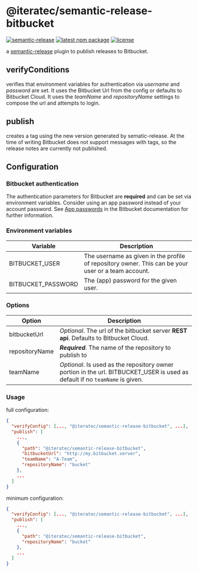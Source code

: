 # @iteratec/semantic-release-bitbucket

[![semantic-release](https://img.shields.io/badge/%20%20%F0%9F%93%A6%F0%9F%9A%80-semantic--release-e10079.svg)](https://github.com/semantic-release/semantic-release)
[![latest npm package](https://img.shields.io/npm/v/@iteratec/semantic-release-bitbucket/latest.svg)](https://www.npmjs.com/package/@iteratec/semantic-release-bitbucket)
[![license](https://img.shields.io/npm/l/@iteratec/semantic-release-bitbucket.svg)](https://www.npmjs.com/package/@iteratec/semantic-release-bitbucket)

a [semantic-release](https://github.com/semantic-release/semantic-release) plugin to publish releases to Bitbucket.

## verifyConditions

verifies that environment variables for authentication via _username_ and _password_ are set.
It uses the Bitbucket Url from the config or defaults to Bitbucket Cloud.
It uses the _teamName_ and _repositoryName_ settings to compose the url and attempts to login.

## publish

creates a tag using the new version generated by sematic-release.
At the time of writing Bitbucket does not support messages with tags, so the release notes are currently not published.

## Configuration

### Bitbucket authentication

The authentication parameters for Bitbucket are **required** and can be set via environment variables.
Consider using an app password instead of your account password.
See [App passwords](https://confluence.atlassian.com/bitbucket/app-passwords-828781300.html) in the Bitbucket documentation for further information.

### Environment variables

| Variable            | Description |
|---------------------|-------------|
| BITBUCKET_USER      | The username as given in the profile of repository owner. This can be your user or a team account. |
| BITBUCKET_PASSWORD  | The (app) password for the given user. |

### Options

| Option | Description |
|--------|-------------|
| bitbucketUrl | _Optional_. The url of the bitbucket server  **REST api**. Defaults to Bitbucket Cloud. |
| repositoryName | **_Required_**. The name of the repository to publish to |
| teamName | _Optional_. Is used as the repository owner portion in the url. BITBUCKET_USER is used as default if no `teamName` is given. |

### Usage

full configuration:

``` json
{
  "verifyConfig": [..., "@iteratec/semantic-release-bitbucket", ...],
  "publish": [
    ...,
    {
      "path": "@iteratec/semantic-release-bitbucket",
      "bitbucketUrl": "http://my.bitbucket.server",
      "teamName": "A-Team",
      "repositoryName": "bucket"
    },
    ...
  ]
}
```
minimum configuration:
``` json
{
  "verifyConfig": [..., "@iteratec/semantic-release-bitbucket", ...],
  "publish": [
    ...,
    {
      "path": "@iteratec/semantic-release-bitbucket",
      "repositoryName": "bucket"
    },
    ...
  ]
}
```